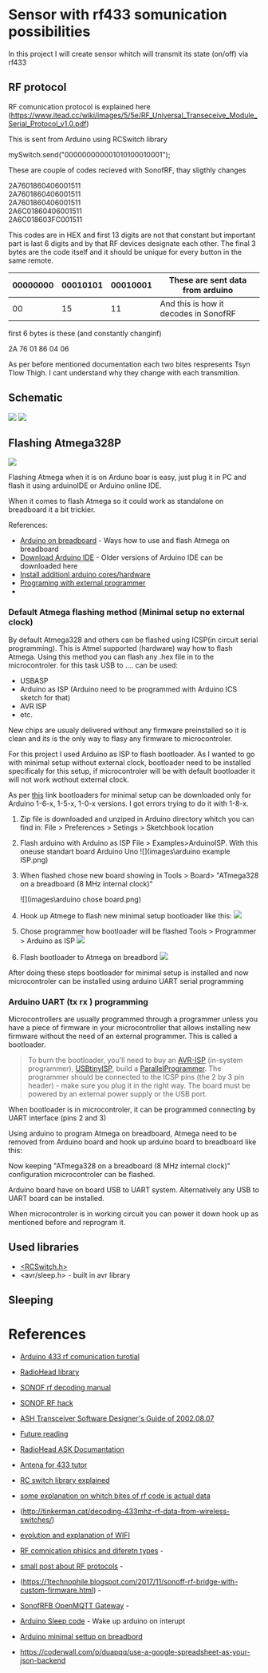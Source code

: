 # Sensor with rf433 somunication possibilities

In  this project I will create sensor whitch will transmit its state (on/off) via rf433

## RF protocol

RF comunication protocol is explained here (https://www.itead.cc/wiki/images/5/5e/RF_Universal_Transeceive_Module_Serial_Protocol_v1.0.pdf)

This is sent from Arduino using RCSwitch library		
		
mySwitch.send("000000000001010100010001");		
		
These are couple of codes recieved with SonofRF, thay sligthly changes		
		
2A7601860406001511		
2A7601860406001511		
2A7601860406001511		
2A6C01860406001511		
2A6C018603FC001511		
		
This codes are in HEX and first 13 digits are not that constant but important part is last 6 digits and by that RF devices designate each other. The final 3 bytes are the code itself and it should be unique for every button in the same remote.		

| 00000000 | 00010101 | 00010001 | These are sent data from arduino      |
| -------- | -------- | -------- | ------------------------------------- |
| 00       | 15       | 11       | And this is how it decodes in SonofRF |

first 6 bytes is these (and constantly changinf)

2A  76  01  86  04  06

As per before mentioned documentation each two bites respresents Tsyn Tlow Thigh. I cant understand why they change with each transmition.

## Schematic

![](Schematics.PNG)
![](C:\Users\zirnis\Desktop\20190323_194849.jpg)

## Flashing Atmega328P

![](C:\Users\zirnis\Desktop\atmega.PNG)

Flashing Atmega when it is on Arduno boar is easy, just plug it in PC and flash it using arduinoIDE or Arduino online IDE.

When it comes to flash Atmega so it could work as standalone on breadboard it a bit trickier. 

References:
* [Arduino on breadboard](https://www.arduino.cc/en/Tutorial/ArduinoToBreadboard) - Ways how to use and flash Atmega on breadboard
* [Download Arduino IDE](https://www.arduino.cc/en/Main/OldSoftwareReleases#previous) - Older versions of Arduino IDE can be downloaded here
* [Install additionl arduino cores/hardware](https://www.arduino.cc/en/guide/cores)
* [Programing with external programmer](https://www.arduino.cc/en/Hacking/Programmer)
* []()

### Default Atmega flashing method (Minimal setup no external clock)
By default Atmega328 and others can be flashed using ICSP(in circuit serial programming). This is Atmel supported (hardware) way how to flash Atmega. Using this method you can flash any .hex file in to the microcontroler. for this task USB to .... can be used:
* USBASP
* Arduino as ISP (Arduino need to be programmed with Arduino ICS sketch for that)
* AVR ISP
* etc.

New chips are usualy delivered without any firmware preinstalled so it is clean and its is the only way to flasy any firmware to microcontroler.

For this project I used Arduino as ISP to flash bootloader. As I wanted to go with minimal setup without external clock, bootloader need to be installed specificaly for this setup, if microcontroler will be with default bootloader it will not work wothout external clock.

As per [this](https://www.arduino.cc/en/Tutorial/ArduinoToBreadboard) link bootloaders for minimal setup can be downloaded only for Arduino 1-6-x, 1-5-x, 1-0-x versions. I got errors trying to do it with 1-8-x. 

1. Zip file is downloaded and unziped in Arduino directory whitch you can find in:
    File > Preferences > Setings > Sketchbook location

2. Flash arduino with Arduino as ISP File > Examples>ArduinoISP. With this oneuse standart board Arduino Uno
    ![](images\arduino example ISP.png)

3. When flashed chose new board showing in Tools > Board> "ATmega328 on a breadboard (8 MHz internal clock)"

   ![](images\arduino chose board.png)

4. Hook up Atmege to flash new minimal setup bootloader like this:
    ![](images\SimpleBreadboardAVR.png)
5. Chose programmer how bootloader will be flashed Tools > Programmer > Arduino as ISP
![](images\bootloader-board.png)
6. Flash bootloader to Atmega on breadbord
![](images\bootloader-flash.png)

After doing these steps bootloader for minimal setup is installed and now microcontroler can be installed using arduino UART serial programming

### Arduino UART (tx rx ) programming

Microcontrollers are usually programmed through a programmer unless you have a piece of firmware in your microcontroller that allows installing new firmware without the need of an external programmer. This is called a bootloader.

> To burn the bootloader, you'll need to buy an [AVR-ISP](http://www.atmel.com/dyn/products/tools_card.asp?tool_id=2726) (in-system programmer), [USBtinyISP](http://www.ladyada.net/make/usbtinyisp/), build a [ParallelProgrammer](https://www.arduino.cc/en/Hacking/ParallelProgrammer). The programmer should be connected to the ICSP pins (the 2 by 3 pin header) - make sure you plug it in the right way. The board must be powered by an external power supply or the USB port.

When bootloader is in microcontroler, it can be programmed connecting by UART interface (pins 2 and 3)

Using arduino to program Atmega on breadboard, Atmega need to be removed from Arduino board and hook up arduino board to breadboard like this:
![]()

Now keeping "ATmega328 on a breadboard (8 MHz internal clock)" configuration microcontroler can be flashed.

Arduino board have on board USB to UART system. Alternatively any USB to UART board can be installed.

When microcontroler is in working circuit you can power it down hook up as mentioned before and reprogram it.

## Used libraries

* [<RCSwitch.h>](https://www.arduinolibraries.info/libraries/rc-switch)
* <avr/sleep.h> - built in avr library

## Sleeping

# References

* [Arduino 433 rf comunication turotial](https://dronebotworkshop.com/433mhz-rf-modules-arduino/)
* [RadioHead library](http://www.airspayce.com/mikem/arduino/RadioHead/)
* [SONOF rf decoding manual](https://www.itead.cc/wiki/images/5/5e/RF_Universal_Transeceive_Module_Serial_Protocol_v1.0.pdf)
* [SONOF RF hack ](http://tinkerman.cat/hacking-sonoff-rf-bridge-433/#lightbox-gallery-p5nMuj1w/12/)
* [ASH Transceiver Software Designer's Guide of 2002.08.07](https://wireless.murata.com/media/products/apnotes/tr_swg05.pdf?ref=rfm.com)
* [Future reading](http://web.engr.oregonstate.edu/~moon/research/files/cas2_mar_07_dpll.pdf) 
* [RadioHead ASK Documantation](https://www.airspayce.com/mikem/arduino/RadioHead/classRH__ASK.html#ad8fe587d5651b972ffe1b35b701305b8)
*  [Antena for 433 tutor](http://forum.elektor.com/download/file.php?id=2428034&sid=e5435be69d352a5ba6e669d3b676cd25)
* [RC switch library explained](https://github.com/sui77/rc-switch/wiki/HowTo_OperateLowCostOutlets) 
* [some explanation on whitch bites of rf code is actual data](https://github.com/xoseperez/espurna/issues/271)
* (http://tinkerman.cat/decoding-433mhz-rf-data-from-wireless-switches/)
* [evolution and explanation of WIFI](https://www.steute.de/fileadmin/Downloads/wireless/Kataloge/Wireless_book.pdf) 
* [RF comnication phisics and diferetn types](http://www.ti.com/lit/ml/slap127/slap127.pdf) - 
* [small post about RF protocols](http://tech.jolowe.se/home-automation-rf-protocols/) - 
* (https://1technophile.blogspot.com/2017/11/sonoff-rf-bridge-with-custom-firmware.html) - 
* [SonofRFB OpenMQTT Gateway](https://github.com/1technophile/OpenMQTTGateway/wiki/Sonoff-RFB) -
* [Arduino Sleep code](https://playground.arduino.cc/Learning/ArduinoSleepCode/) - Wake up arduino on interupt
* [Arduino minimal settup on breadbord](https://www.arduino.cc/en/Tutorial/ArduinoToBreadboard)

* https://coderwall.com/p/duapqq/use-a-google-spreadsheet-as-your-json-backend
